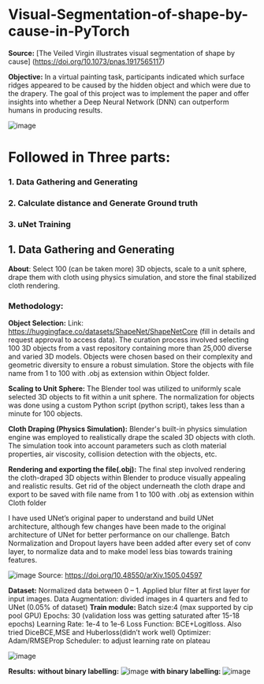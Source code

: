 # Visual-Segmentation-of-shape-by-cause-in-PyTorch

**Source:** [The Veiled Virgin illustrates visual segmentation of shape by cause] (https://doi.org/10.1073/pnas.1917565117)

**Objective:** In a virtual painting task, participants indicated which surface ridges appeared to be caused by the hidden object and which were due to the drapery.
The goal of this project was to implement the paper and offer insights into whether a Deep Neural Network (DNN) can outperform humans in producing results.

![image](https://github.com/AkashWelkin/Visual-Segmentation-of-shape-by-cause-in-PyTorch/assets/32175280/49f3cf76-54fe-4f2f-bebf-41de5b86c06a)

# Followed in Three parts:
### 1. Data Gathering and Generating
### 2. Calculate distance and Generate Ground truth
### 3. uNet Training


## 1. Data Gathering and Generating
**About**: Select 100 (can be taken more) 3D objects, scale to a unit sphere, drape them with cloth using physics simulation, and store the final stabilized cloth rendering.
###   Methodology:

  **Object Selection:** Link: https://huggingface.co/datasets/ShapeNet/ShapeNetCore (fill in details and request approval to access data).
                        The curation process involved selecting 100 3D objects from a vast repository containing more than 25,000 diverse and varied 3D models.
                        Objects were chosen based on their complexity and geometric diversity to ensure a robust simulation.
                        Store the objects with file name from 1 to 100 with .obj as extension within Object folder.

  **Scaling to Unit Sphere:** The Blender tool was utilized to uniformly scale selected 3D objects to fit within a unit sphere.
                              The normalization for objects was done using a custom Python script (python script), takes less than a minute for 100 objects.
  
  **Cloth Draping (Physics Simulation):** Blender's built-in physics simulation engine was employed to realistically drape the scaled 3D objects with cloth.
                                     The simulation took into account parameters such as cloth material properties, air viscosity, collision detection with the
                                     objects, etc.
  
  **Rendering and exporting the file(.obj):** The final step involved rendering the cloth-draped 3D objects within Blender to produce visually appealing and 
                                              realistic results.
                                              Get rid of the object underneath the cloth drape and export to be saved with file name from 1 to 100 with .obj as 
                                              extension within Cloth folder



I have used UNet’s original paper to understand and build UNet architecture, although few changes have been made to the original architecture of UNet for better performance on our challenge. Batch Normalization and Dropout layers have been added after every set of conv layer, to normalize data and to make model less bias towards training features.

![image](https://github.com/AkashWelkin/Visual-Segmentation-of-shape-by-cause-in-PyTorch/assets/32175280/2c71a5ba-1fd1-4a08-8942-1a88574310d2)
          Source: https://doi.org/10.48550/arXiv.1505.04597

**Dataset:**
Normalized data between 0 – 1.
Applied blur filter at first layer for input images.
Data Augmentation: divided images in 4 quarters and fed to UNet (0.05% of dataset)
**Train module:**
Batch size:4 (max supported by cip pool GPU)
Epochs: 30 (validation loss was getting saturated after 15-18 epochs)
Learning Rate: 1e-4 to 1e-6
Loss Function: BCE+Logitloss. Also tried DiceBCE,MSE and Huberloss(didn’t work well)
Optimizer: Adam/RMSEProp
Scheduler: to adjust learning rate on plateau

![image](https://github.com/AkashWelkin/Visual-Segmentation-of-shape-by-cause-in-PyTorch/assets/32175280/10c08032-9823-4218-86c8-501aa89104d6)

**Results:**
**without binary labelling:**
![image](https://github.com/AkashWelkin/Visual-Segmentation-of-shape-by-cause-in-PyTorch/assets/32175280/c0a59d69-6479-4d8c-80ba-029f6be32c1c)
**with binary labelling:**
![image](https://github.com/AkashWelkin/Visual-Segmentation-of-shape-by-cause-in-PyTorch/assets/32175280/c399b96a-96ef-4dea-a796-34eccc7375df)




 

